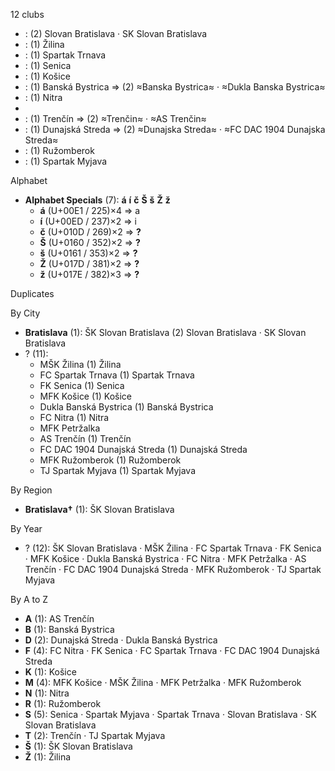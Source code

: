 12 clubs

-  : (2) Slovan Bratislava · SK Slovan Bratislava
-  : (1) Žilina
-  : (1) Spartak Trnava
-  : (1) Senica
-  : (1) Košice
-  : (1) Banská Bystrica ⇒ (2) ≈Banska Bystrica≈ · ≈Dukla Banska Bystrica≈
-  : (1) Nitra
- 
-  : (1) Trenčín ⇒ (2) ≈Trenčin≈ · ≈AS Trenčin≈
-  : (1) Dunajská Streda ⇒ (2) ≈Dunajska Streda≈ · ≈FC DAC 1904 Dunajska Streda≈
-  : (1) Ružomberok
-  : (1) Spartak Myjava




Alphabet

- **Alphabet Specials** (7):  **á**  **í**  **č**  **Š**  **š**  **Ž**  **ž** 
  - **á** (U+00E1 / 225)×4 ⇒ a
  - **í** (U+00ED / 237)×2 ⇒ i
  - **č** (U+010D / 269)×2 ⇒ **?**
  - **Š** (U+0160 / 352)×2 ⇒ **?**
  - **š** (U+0161 / 353)×2 ⇒ **?**
  - **Ž** (U+017D / 381)×2 ⇒ **?**
  - **ž** (U+017E / 382)×3 ⇒ **?**




Duplicates





By City

- **Bratislava** (1): ŠK Slovan Bratislava  (2) Slovan Bratislava · SK Slovan Bratislava
- ? (11): 
  - MŠK Žilina  (1) Žilina
  - FC Spartak Trnava  (1) Spartak Trnava
  - FK Senica  (1) Senica
  - MFK Košice  (1) Košice
  - Dukla Banská Bystrica  (1) Banská Bystrica
  - FC Nitra  (1) Nitra
  - MFK Petržalka 
  - AS Trenčín  (1) Trenčín
  - FC DAC 1904 Dunajská Streda  (1) Dunajská Streda
  - MFK Ružomberok  (1) Ružomberok
  - TJ Spartak Myjava  (1) Spartak Myjava




By Region

- **Bratislava†** (1):   ŠK Slovan Bratislava




By Year

- ? (12):   ŠK Slovan Bratislava · MŠK Žilina · FC Spartak Trnava · FK Senica · MFK Košice · Dukla Banská Bystrica · FC Nitra · MFK Petržalka · AS Trenčín · FC DAC 1904 Dunajská Streda · MFK Ružomberok · TJ Spartak Myjava






By A to Z

- **A** (1): AS Trenčín
- **B** (1): Banská Bystrica
- **D** (2): Dunajská Streda · Dukla Banská Bystrica
- **F** (4): FC Nitra · FK Senica · FC Spartak Trnava · FC DAC 1904 Dunajská Streda
- **K** (1): Košice
- **M** (4): MFK Košice · MŠK Žilina · MFK Petržalka · MFK Ružomberok
- **N** (1): Nitra
- **R** (1): Ružomberok
- **S** (5): Senica · Spartak Myjava · Spartak Trnava · Slovan Bratislava · SK Slovan Bratislava
- **T** (2): Trenčín · TJ Spartak Myjava
- **Š** (1): ŠK Slovan Bratislava
- **Ž** (1): Žilina




